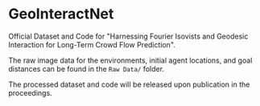 # GeoInteractNet
Official Dataset and Code for "Harnessing Fourier Isovists and Geodesic Interaction for Long-Term Crowd Flow Prediction".

The raw image data for the environments, initial agent locations, and goal distances can be found in the `Raw Data/` folder.

The processed dataset and code will be released upon publication in the proceedings.
